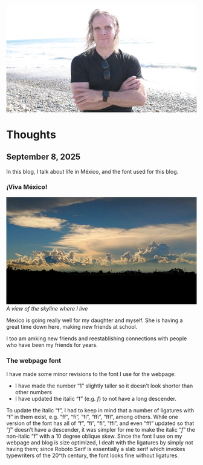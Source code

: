![blogpic](pics/2024-05-01.jpg)
# Thoughts
## September 8, 2025

In this blog, I talk about life in México, and the font used for this
blog.

### ¡Viva México!
![widepic](pics/PopoSkyline-2025-09-06.jpg)
_A view of the skyline where I live_

Mexico is going really well for my daughter and myself. She is having
a great time down here, making new friends at school.

I too am amking new friends and reestablishing connections with people
who have been my friends for years.

### The webpage font

I have made some minor revisions to the font I use for the webpage:

* I have made the number “1” slightly taller so it doesn’t look shorter
  than other numbers
* I have updated the italic “f” (e.g. _f_) to not have a long descender.

To update the italic “f”, I had to keep in mind that a number of ligatures
with “f” in them exist, e.g. “ff”, “fi”, “fl”, “ffi”, “ffl”, among 
others. While one version of the font has all of “f”, “fi”, “fl”, “ffi”,
and even “ffl” updated so that “_f_” doesn’t have a descender, it was
simpler for me to make the italic “_f_” the non-italic “f” with a 10
degree oblique skew. Since the font I use on my webpage and blog is
size optimized, I dealt with the ligatures by simply not having them;
since Roboto Serif is essentially a slab serif which invokes typewriters
of the 20^th century, the font looks fine without ligatures.

